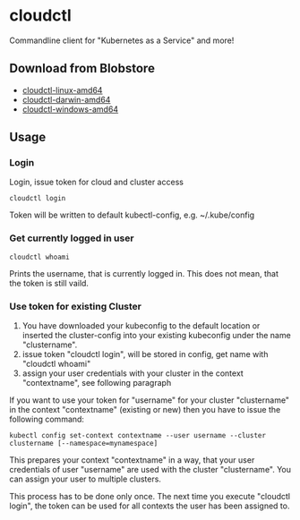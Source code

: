 # cloudctl

Commandline client for "Kubernetes as a Service" and more!

## Download from Blobstore

* [cloudctl-linux-amd64](https://blobstore.fi-ts.io/metal/cloudctl/cloudctl-linux-amd64)
* [cloudctl-darwin-amd64](https://blobstore.fi-ts.io/metal/cloudctl/cloudctl-darwin-amd64)
* [cloudctl-windows-amd64](https://blobstore.fi-ts.io/metal/cloudctl/cloudctl-windows-amd64)

## Usage

### Login

Login, issue token for cloud and cluster access
~~~~
cloudctl login
~~~~

Token will be written to default kubectl-config, e.g. ~/.kube/config

### Get currently logged in user

~~~~
cloudctl whoami
~~~~

Prints the username, that is currently logged in. This does not mean, that the token is still vaild.

### Use token for existing Cluster

1. You have downloaded your kubeconfig to the default location or inserted the cluster-config into your existing kubeconfig under the name "clustername".
2. issue token "cloudctl login", will be stored in config, get name with "cloudctl whoami"
3. assign your user credentials with your cluster in the context "contextname", see following paragraph 

If you want to use your token for "username" for your cluster "clustername" in the context "contextname" (existing or new) then you have to issue the following command:
~~~~
kubectl config set-context contextname --user username --cluster clustername [--namespace=mynamespace]
~~~~

This prepares your context "contextname" in a way, that your user credentials of user "username" are used with the cluster "clustername".
You can assign your user to multiple clusters.

This process has to be done only once. The next time you execute "cloudctl login", the token can be used for all contexts the user has been assigned to.
